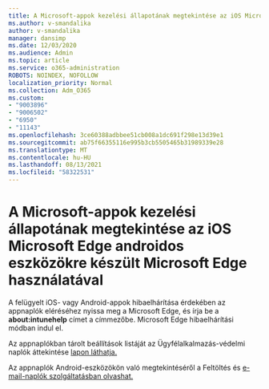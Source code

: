 ```yaml
---
title: A Microsoft-appok kezelési állapotának megtekintése az iOS Microsoft Edge androidos eszközökre készült Microsoft Edge használatával
ms.author: v-smandalika
author: v-smandalika
manager: dansimp
ms.date: 12/03/2020
ms.audience: Admin
ms.topic: article
ms.service: o365-administration
ROBOTS: NOINDEX, NOFOLLOW
localization_priority: Normal
ms.collection: Adm_O365
ms.custom:
- "9003896"
- "9006502"
- "6950"
- "11143"
ms.openlocfilehash: 3ce60388adbbee51cb008a1dc691f298e13d39e1
ms.sourcegitcommit: ab75f66355116e995b3cb5505465b31989339e28
ms.translationtype: MT
ms.contentlocale: hu-HU
ms.lasthandoff: 08/13/2021
ms.locfileid: "58322531"
---
```

# <a name="view-the-management-status-of-microsoft-apps-by-using-microsoft-edge-for-ios-or-android-devices"></a>A Microsoft-appok kezelési állapotának megtekintése az iOS Microsoft Edge androidos eszközökre készült Microsoft Edge használatával

A felügyelt iOS- vagy Android-appok hibaelhárítása érdekében az appnaplók eléréséhez nyissa meg a Microsoft Edge, és írja be a **about:intunehelp** címet a címmezőbe. Microsoft Edge hibaelhárítási módban indul el.

Az appnaplókban tárolt beállítások listáját az Ügyfélalkalmazás-védelmi naplók áttekintése [lapon láthatja.](https://docs.microsoft.com/mem/intune/apps/app-protection-policy-settings-log)

Az appnaplók Android-eszközökön való megtekintéséről a Feltöltés és [e-mail-naplók szolgáltatásban olvashat.](https://docs.microsoft.com/mem/intune/user-help/send-logs-to-your-it-admin-by-email-android)
